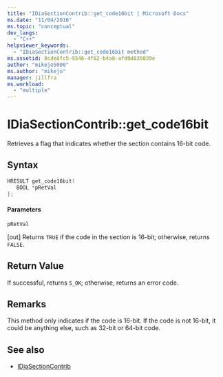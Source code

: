 ```yaml
---
title: "IDiaSectionContrib::get_code16bit | Microsoft Docs"
ms.date: "11/04/2016"
ms.topic: "conceptual"
dev_langs:
  - "C++"
helpviewer_keywords:
  - "IDiaSectionContrib::get_code16bit method"
ms.assetid: 8cde8fc5-9546-4f82-b4a8-afd0d835039e
author: "mikejo5000"
ms.author: "mikejo"
manager: jillfra
ms.workload:
  - "multiple"
---
```

# IDiaSectionContrib::get_code16bit
Retrieves a flag that indicates whether the section contains 16-bit code.

## Syntax

```C++
HRESULT get_code16bit(
   BOOL *pRetVal
};
```

#### Parameters
 `pRetVal`

[out] Returns `TRUE` if the code in the section is 16-bit; otherwise, returns `FALSE`.

## Return Value
 If successful, returns `S_OK`; otherwise, returns an error code.

## Remarks
 This method only indicates if the code is 16-bit. If the code is not 16-bit, it could be anything else, such as 32-bit or 64-bit code.

## See also
- [IDiaSectionContrib](../../debugger/debug-interface-access/idiasectioncontrib.md)